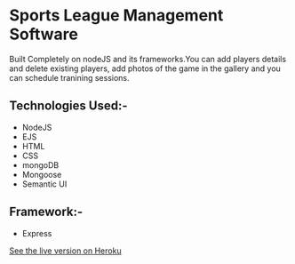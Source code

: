 # Sports League Management Software

Built Completely on nodeJS and its frameworks.You can add players details and delete existing players, add photos of the game in the gallery and you can schedule tranining sessions.

## Technologies Used:-
* NodeJS
* EJS
* HTML
* CSS
* mongoDB
* Mongoose
* Semantic UI
## Framework:-
* Express


[See the live version on Heroku](https://sports90588.herokuapp.com)
